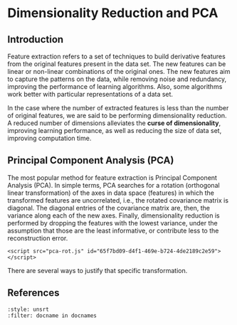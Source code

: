 # Dimensionality Reduction and PCA

## Introduction

Feature extraction refers to a set of techniques to build derivative features from the original features present in the data set. The new features can be linear or non-linear combinations of the original ones. The new features aim to capture the patterns on the data, while removing noise and redundancy, improving the performance of learning algorithms. Also, some algorithms work better with particular representations of a data set.

In the case where the number of extracted features is less than the number of original features, we are said to be performing dimensionality reduction. A reduced number of dimensions alleviates the **curse of dimensionality**, improving learning performance, as well as reducing the size of data set, improving computation time.

## Principal Component Analysis (PCA)

The most popular method for feature extraction is Principal Component Analysis (PCA). In simple terms, PCA searches for a rotation (orthogonal linear transformation) of the axes in data space (features) in which the transformed features are uncorrelated, i.e., the rotated covariance matrix is diagonal. The diagonal entries of the covariance matrix are, then, the variance along each of the new axes. Finally, dimensionality reduction is performed by dropping the features with the lowest variance, under the assumption that those are the least informative, or contribute less to the reconstruction error.

```{raw} html
<script src="pca-rot.js" id="65f7bd09-d4f1-469e-b724-4de2189c2e59"></script>
```
There are several ways to justify that specific transformation.

## References

```{bibliography}
:style: unsrt
:filter: docname in docnames
```
